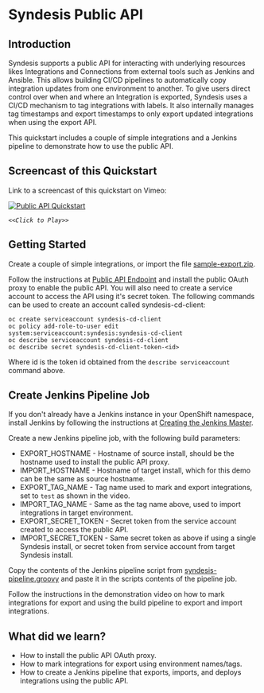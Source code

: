 # Syndesis Public API

## Introduction

Syndesis supports a public API for interacting with underlying resources likes Integrations and Connections from external tools such as Jenkins and Ansible. This allows building CI/CD pipelines to automatically copy integration updates from one environment to another. 
To give users direct control over when and where an Integration is exported, Syndesis uses a CI/CD mechanism to tag integrations with labels. It also internally manages tag timestamps and export timestamps to only export updated integrations when using the export API.

This quickstart includes a couple of simple integrations and a Jenkins pipeline to demonstrate how to use the public API. 

## Screencast of this Quickstart

Link to a screencast of this quickstart on Vimeo:

[![Public API Quickstart](http://i.vimeocdn.com/video/787404345_640.jpg)](https://vimeo.com/339390306)

*`<<Click to Play>>`*


## Getting Started

Create a couple of simple integrations, or import the file [sample-export.zip](sample-export.zip?raw=true). 

Follow the instructions at [Public API Endpoint](https://github.com/syndesisio/syndesis/tree/master/install#create-template-for-public-api-endpoint) and install the public OAuth proxy to enable the public API. You will also need to create a service account to access the API using it's secret token. The following commands can be used to create an account called syndesis-cd-client:

```
oc create serviceaccount syndesis-cd-client
oc policy add-role-to-user edit system:serviceaccount:syndesis:syndesis-cd-client
oc describe serviceaccount syndesis-cd-client
oc describe secret syndesis-cd-client-token-<id>
```
Where id is the token id obtained from the `describe serviceaccount` command above. 

## Create Jenkins Pipeline Job

If you don't already have a Jenkins instance in your OpenShift namespace, install Jenkins by following the instructions at [Creating the Jenkins Master](https://docs.openshift.com/container-platform/3.11/dev_guide/dev_tutorials/openshift_pipeline.html#creating-the-jenkins-master).

Create a new Jenkins pipeline job, with the following build parameters:

* EXPORT_HOSTNAME       - Hostname of source install, should be the hostname used to install the public API proxy.
* IMPORT_HOSTNAME       - Hostname of target install, which for this demo can be the same as source hostname.
* EXPORT_TAG_NAME       - Tag name used to mark and export integrations, set to `test` as shown in the video. 
* IMPORT_TAG_NAME       - Same as the tag name above, used to import integrations in target environment. 
* EXPORT_SECRET_TOKEN   - Secret token from the service account created to access the public API. 
* IMPORT_SECRET_TOKEN   - Same secret token as above if using a single Syndesis install, or secret token from service account from target Syndesis install. 

Copy the contents of the Jenkins pipeline script from [syndesis-pipeline.groovy](syndesis-pipeline.groovy?raw=true) and paste it in the scripts contents of the pipeline job.

Follow the instructions in the demonstration video on how to mark integrations for export and using the build pipeline to export and import integrations. 

## What did we learn?

* How to install the public API OAuth proxy. 
* How to mark integrations for export using environment names/tags. 
* How to create a Jenkins pipeline that exports, imports, and deploys integrations using the public API. 
